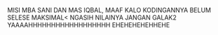MISI MBA SANI DAN MAS IQBAL, MAAF KALO KODINGANNYA BELUM SELESE MAKSIMAL< NGASIH NILAINYA JANGAN GALAK2 YAAAAHHHHHHHHHHHHHHHHHH EHEHEHEHEHHEHE

